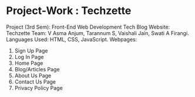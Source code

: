 # Project-Work : Techzette
Project (3rd Sem): Front-End Web Development
Tech Blog Website: Techzette
Team: V Asma Anjum, Tarannum S, Vaishali Jain, Swati A Firangi.
Languages Used: HTML, CSS, JavaScript.
Webpages: 
1. Sign Up Page
2. Log In Page
3. Home Page
4. Blog/Articles Page
5. About Us Page
6. Contact Us Page
7. Privacy Policy Page

